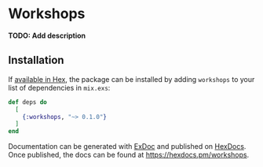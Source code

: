 # Workshops

**TODO: Add description**

## Installation

If [available in Hex](https://hex.pm/docs/publish), the package can be installed
by adding `workshops` to your list of dependencies in `mix.exs`:

```elixir
def deps do
  [
    {:workshops, "~> 0.1.0"}
  ]
end
```

Documentation can be generated with [ExDoc](https://github.com/elixir-lang/ex_doc)
and published on [HexDocs](https://hexdocs.pm). Once published, the docs can
be found at <https://hexdocs.pm/workshops>.

